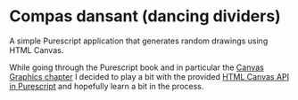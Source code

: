 # Compas dansant (dancing dividers)

A simple Purescript application that generates random drawings using HTML Canvas.

While going through the Purescript book and in particular the [Canvas Graphics chapter](https://book.purescript.org/chapter9.html) I decided to play a bit with the provided [HTML Canvas API in Purescript](https://pursuit.purescript.org/packages/purescript-canvas/3.0.0/docs/Graphics.Canvas) and hopefully learn a bit in the process.
